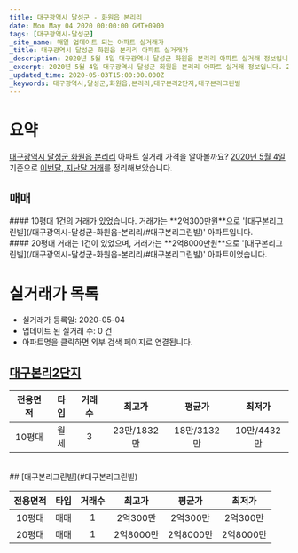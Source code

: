 ```yaml
---
title: 대구광역시 달성군 - 화원읍 본리리
date: Mon May 04 2020 00:00:00 GMT+0900
tags: [대구광역시-달성군]
_site_name: 매일 업데이트 되는 아파트 실거래가
_title: 대구광역시 달성군 화원읍 본리리 아파트 실거래가
_description: 2020년 5월 4일 대구광역시 달성군 화원읍 본리리 아파트 실거래 정보입니다. 2건 아파트 정보가 있습니다.
_excerpt: 2020년 5월 4일 대구광역시 달성군 화원읍 본리리 아파트 실거래 정보입니다. 2건 아파트 정보가 있습니다.
_updated_time: 2020-05-03T15:00:00.000Z
_keywords: 대구광역시,달성군,화원읍,본리리,대구본리2단지,대구본리그린빌
---
```





# 요약
<ins>대구광역시 달성군 화원읍 본리리</ins> 아파트 실거래 가격을 알아볼까요? <ins>2020년 5월 4일</ins> 기준으로 <ins>이번달, 지난달 거래</ins>를 정리해보았습니다.

## 매매
<div class="container">
<div class="six columns" markdown="1">
#### 10평대
1건의 거래가 있었습니다. 거래가는 **2억300만원**으로 '[대구본리그린빌](/대구광역시-달성군-화원읍-본리리/#대구본리그린빌)' 아파트입니다.
</div>
<div class="six columns" markdown="1">
#### 20평대
거래는 1건이 있었으며, 거래가는 **2억8000만원**으로 '[대구본리그린빌](/대구광역시-달성군-화원읍-본리리/#대구본리그린빌)' 아파트이었습니다.
</div>
</div>



# 실거래가 목록
- 실거래가 등록일: 2020-05-04
- 업데이트 된 실거래 수: 0 건
- 아파트명을 클릭하면 외부 검색 페이지로 연결됩니다.

## [대구본리2단지](#대구본리2단지)

|전용면적|타입|거래수|최고가|평균가|최저가|
|:---:|:---:|:---:|:---:|:---:|:---:|
|10평대|<span class="deal-type-3">월세</span>|3|23만/1832만|18만/3132만|10만/4432만|

<br/>
## [대구본리그린빌](#대구본리그린빌)

|전용면적|타입|거래수|최고가|평균가|최저가|
|:---:|:---:|:---:|:---:|:---:|:---:|
|10평대|<span class="deal-type-1">매매</span>|1|2억300만|2억300만|2억300만|
|20평대|<span class="deal-type-1">매매</span>|1|2억8000만|2억8000만|2억8000만|

<br/>



